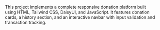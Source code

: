 This project implements a complete responsive donation platform built using HTML, Tailwind CSS, DaisyUI, and JavaScript. It features donation cards, a history section, and an interactive navbar with input validation and transaction tracking.
